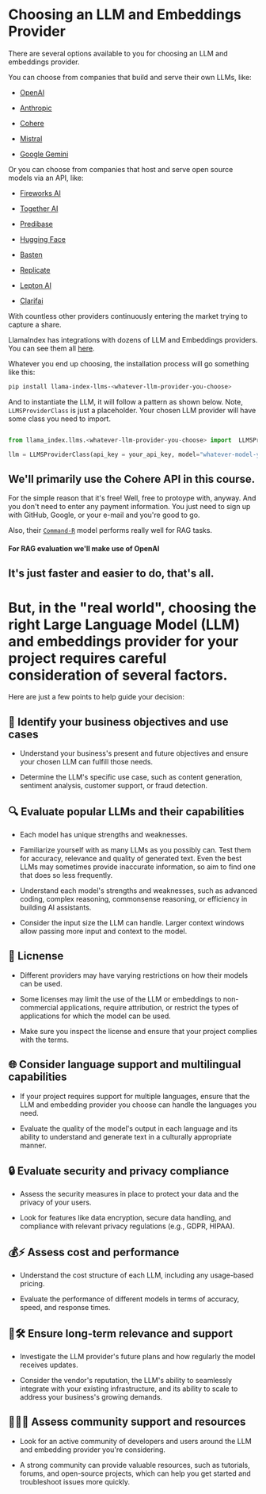 # Choosing an LLM and Embeddings Provider

There are several options available to you for choosing an LLM and embeddings provider.

You can choose from companies that build and serve their own LLMs, like:

- [OpenAI](https://platform.openai.com/docs/models)

- [Anthropic](https://docs.anthropic.com/claude/docs/models-overview)

- [Cohere](https://docs.cohere.com/docs/the-cohere-platform)

- [Mistral](https://docs.mistral.ai/platform/pricing/)

- [Google Gemini](https://ai.google.dev/)


Or you can choose from companies that host and serve open source models via an API, like:

- [Fireworks AI](https://fireworks.ai/models)

- [Together AI](https://www.together.ai/pricing)

- [Predibase](https://docs.predibase.com/user-guide/inference/models)

- [Hugging Face](https://huggingface.co/docs/text-generation-inference/en/supported_models)

- [Basten](https://www.baseten.co/library/)

- [Replicate](https://replicate.com/collections/language-models)

- [Lepton AI](https://www.lepton.ai/docs)

- [Clarifai](https://clarifai.com/explore/models)

With countless other providers continuously entering the market trying to capture a share.

LlamaIndex has integrations with dozens of LLM and Embeddings providers. You can see them all [here](https://github.com/run-llama/llama_index/tree/main/llama-index-integrations/llms).

Whatever you end up choosing, the installation process will go something like this:

```bash
pip install llama-index-llms-<whatever-llm-provider-you-choose>
```

And to instantiate the LLM, it will follow a pattern as shown below. Note, `LLMSProviderClass` is just a placeholder. Your chosen LLM provider will have some class you need to import.

```python

from llama_index.llms.<whatever-llm-provider-you-choose> import  LLMSProviderClass

llm = LLMSProviderClass(api_key = your_api_key, model="whatever-model-you-want-to-use")

```

## We'll primarily use the Cohere API in this course.

For the simple reason that it's free! Well, free to protoype with, anyway. And you don't need to enter any payment information.  You just need to sign up with GitHub, Google, or your e-mail and you're good to go. 

Also, their [`Command-R`](https://txt.cohere.com/command-r/) model performs really well for RAG tasks.

#### For RAG evaluation we'll make use of OpenAI

It's just faster and easier to do, that's all. 
---

# But, in the "real world", choosing the right Large Language Model (LLM) and embeddings provider for your project requires careful consideration of several factors. 

Here are just a few points to help guide your decision:

## 🎯 Identify your business objectives and use cases

* Understand your business's present and future objectives and ensure your chosen LLM can fulfill those needs.

* Determine the LLM's specific use case, such as content generation, sentiment analysis, customer support, or fraud detection.

## 🔍 Evaluate popular LLMs and their capabilities

* Each model has unique strengths and weaknesses.

* Familiarize yourself with as many LLMs as you possibly can. Test them for accuracy, relevance and quality of generated text. Even the best LLMs may sometimes provide inaccurate information, so aim to find one that does so less frequently.

* Understand each model's strengths and weaknesses, such as advanced coding, complex reasoning, commonsense reasoning, or efficiency in building AI assistants.

* Consider the input size the LLM can handle. Larger context windows allow passing more input and context to the model.

## 🪪 Licnense

* Different providers may have varying restrictions on how their models can be used. 

* Some licenses may limit the use of the LLM or embeddings to non-commercial applications, require attribution, or restrict the types of applications for which the model can be used. 

* Make sure you inspect the license and ensure that your project complies with the terms.

## 🌐 Consider language support and multilingual capabilities

* If your project requires support for multiple languages, ensure that the LLM and embedding provider you choose can handle the languages you need.

* Evaluate the quality of the model's output in each language and its ability to understand and generate text in a culturally appropriate manner.

## 🔒 Evaluate security and privacy compliance

* Assess the security measures in place to protect your data and the privacy of your users.

* Look for features like data encryption, secure data handling, and compliance with relevant privacy regulations (e.g., GDPR, HIPAA).

## 💰⚡ Assess cost and performance

* Understand the cost structure of each LLM, including any usage-based pricing.

* Evaluate the performance of different models in terms of accuracy, speed, and response times.

## 🔮🛠️ Ensure long-term relevance and support

* Investigate the LLM provider's future plans and how regularly the model receives updates.

* Consider the vendor's reputation, the LLM's ability to seamlessly integrate with your existing infrastructure, and its ability to scale to address your business's growing demands.

## 🧑‍🤝‍🧑 Assess community support and resources

* Look for an active community of developers and users around the LLM and embedding provider you're considering.

* A strong community can provide valuable resources, such as tutorials, forums, and open-source projects, which can help you get started and troubleshoot issues more quickly.